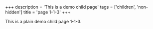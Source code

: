 +++
description = 'This is a demo child page'
tags = ['children', 'non-hidden']
title = 'page 1-1-3'
+++

This is a plain demo child page 1-1-3.
